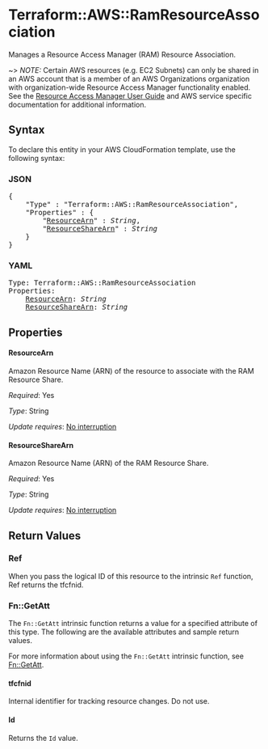 # Terraform::AWS::RamResourceAssociation

Manages a Resource Access Manager (RAM) Resource Association.

~> *NOTE:* Certain AWS resources (e.g. EC2 Subnets) can only be shared in an AWS account that is a member of an AWS Organizations organization with organization-wide Resource Access Manager functionality enabled. See the [Resource Access Manager User Guide](https://docs.aws.amazon.com/ram/latest/userguide/what-is.html) and AWS service specific documentation for additional information.

## Syntax

To declare this entity in your AWS CloudFormation template, use the following syntax:

### JSON

<pre>
{
    "Type" : "Terraform::AWS::RamResourceAssociation",
    "Properties" : {
        "<a href="#resourcearn" title="ResourceArn">ResourceArn</a>" : <i>String</i>,
        "<a href="#resourcesharearn" title="ResourceShareArn">ResourceShareArn</a>" : <i>String</i>
    }
}
</pre>

### YAML

<pre>
Type: Terraform::AWS::RamResourceAssociation
Properties:
    <a href="#resourcearn" title="ResourceArn">ResourceArn</a>: <i>String</i>
    <a href="#resourcesharearn" title="ResourceShareArn">ResourceShareArn</a>: <i>String</i>
</pre>

## Properties

#### ResourceArn

Amazon Resource Name (ARN) of the resource to associate with the RAM Resource Share.

_Required_: Yes

_Type_: String

_Update requires_: [No interruption](https://docs.aws.amazon.com/AWSCloudFormation/latest/UserGuide/using-cfn-updating-stacks-update-behaviors.html#update-no-interrupt)

#### ResourceShareArn

Amazon Resource Name (ARN) of the RAM Resource Share.

_Required_: Yes

_Type_: String

_Update requires_: [No interruption](https://docs.aws.amazon.com/AWSCloudFormation/latest/UserGuide/using-cfn-updating-stacks-update-behaviors.html#update-no-interrupt)

## Return Values

### Ref

When you pass the logical ID of this resource to the intrinsic `Ref` function, Ref returns the tfcfnid.

### Fn::GetAtt

The `Fn::GetAtt` intrinsic function returns a value for a specified attribute of this type. The following are the available attributes and sample return values.

For more information about using the `Fn::GetAtt` intrinsic function, see [Fn::GetAtt](https://docs.aws.amazon.com/AWSCloudFormation/latest/UserGuide/intrinsic-function-reference-getatt.html).

#### tfcfnid

Internal identifier for tracking resource changes. Do not use.

#### Id

Returns the <code>Id</code> value.

